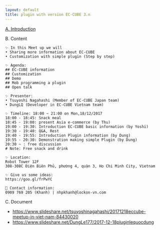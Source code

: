 ```yaml
---
layout: default
title: plugin with version EC-CUBE 3.n
---
```


[A. Introduction](https://www.facebook.com/events/114878752536889/)

B. Content
```
✨ In this Meet up we will
• Sharing more information about EC-CUBE
• Customization with simple plugin (Step by step) 

✨ Agenda:
## EC-CUBE information
## Customization 
## Demo
## Mob programming a plugin 
## Open talk

✨ Presenter:
• Tsuyoshi Nagahashi (Member of EC-CUBE Japan team)
• DungLQ (Developer in EC-CUBE Vietnam team)

✨ Timeline: 18:00 ~ 21:00 on Mon,18/12/2017
18:00 - 18:45: Snack meal
18:45 - 19:00: present Asia e-commerce (by Thu)
19:00 - 19:30: Introduction EC-CUBE basic information (by Yoshi)
19:30 - 19:40: Q&A, Rest
19:40 - 19:55: Introduction Plugin information (by Dung)
19:55 - 20:30: Demonstration making simple Plugin (by Dung)
20:30 ~ : free discussion
# Note: Free snack and drink 

✨ Location:
Robot Tower 12F 
308-308C Điện Biên Phủ, phường 4, quận 3, Ho Chi Minh City, Vietnam

✨ Give us some ideas:
https://goo.gl/frPwYC

🌿 Contact information:
0909 769 205 (Khanh) | nhpkhanh@lockon-vn.com
```

C. Document
 - https://www.slideshare.net/tsuyoshinagahashi/20171218eccube-meetup-in-viet-nam-84430020
 - https://www.slideshare.net/DungLe177/2017-12-18pluginlequocdung

